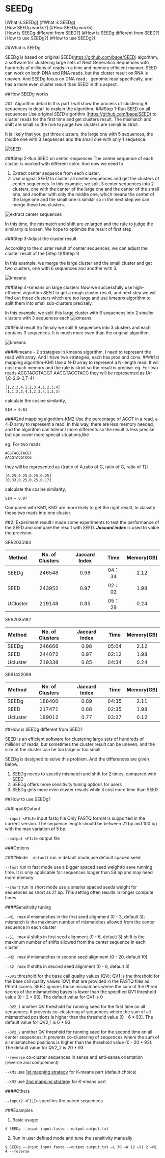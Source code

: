 # SEEDg

[What is SEEDg] (#What is SEEDg)  
[How SEEDg works?] (#How SEEDg works)	
[How is SEEDg different from SEED?] (#How is SEEDg different from SEED?)  
[How to use SEEDg?] (#How to use SEEDg?)  

<a name="What is SEEDg"/>
##What is SEEDg

SEEDg is based on original SEED(https://github.com/baoe/SEED) algorithm, a software for clustering large sets of Next Generation Sequences with hundreds of millions of reads in a time and memory efficient manner. 
SEED can work on both DNA and RNA reads, but the cluster result on RNA is uneven.
And SEEDg focus on DNA read， genomic read specifically, and has a more even cluster result than SEED in this aspect.

<a name="How SEEDg works">
##How SEEDg works

##1. Algorithm detail
In this part I will show the process of clustering 9 sequences in detail to explain the algorithm.
<a name="Step 1"/>
###Step 1-Run SEED on all sequences
Use original *SEED* algorithm (https://github.com/baoe/SEED) to cluster reads for the first time and get clusters result. The mismatch and shift are small so the rule to judge two clusters are simialr is strict. 

It is likely that you get three clusters, the large one with 5 sequences, the middle one with 3 sequences and the small one with only 1 sequence.

![SEED](https://1drv.ms/i/s!Al_LW_cYFPR_tGorRlla-9HF9OmW)

###Step 2-Run SEED on center sequences
The center sequence of each cluster is marked with different color. And now we need to

1. Extract center sequence from each cluster. 
2. Use original *SEED* to cluster all center sequences and get the clusters of center sequences. In this example, we split 3 center sequences into 2 clusters, one with the center of the large one and the center of the small one, and another with only the middle one, which means the center of the large one and the small one is similar so in the next step we can merge these two clusters.


![extract center sequences](http://1.easybuy1.sinaapp.com/seedg/seedg2.png)

In this time, the mismatch and shift are enlarged and the rule to judge the similarity is loosen. We hope to optimize the result of first step. 

###Step 3-Adjust the cluster result

According to the cluster result of center sequences, we can adjust the cluster result of the [Step 1](#Step 1)

In this example, we merge the large cluster and the small cluster and get two clusters, one with 6 sequences and another with 3.

![kmeans](http://1.easybuy1.sinaapp.com/seedg/seedg3.png)

###Step 4-kmeans on large clusters
Now we successfully use high-efficient algorithm *SEED* to get a rough cluster result, and next step we will find out those clusters which are too large and use *kmeans* algorithm to split them into small sub-clusters precisely.

In this example, we split this large cluster with 6 sequences into 2 smaller clusters with 3 sequences each
![kmeans](http://1.easybuy1.sinaapp.com/seedg/seedg4.PNG)

###Final result
So finnaly we split 9 sequences into 3 clusters and each contains 3 sequences. It is much more even than the original algorithm. 

![kmeans](http://1.easybuy1.sinaapp.com/seedg/seedg5.PNG)


####kmeans - 2 strategies
In kmeans algorithm, I need to represent the read with array. And I have two strategies, each has pros and cons.
<a name="1map">
####1st mapping algorithm-KM1
Use a N-D array to represent a N-length read. It will cost much memory and the rule is strict so the result is precise.
eg.
For two reads
    ACGTACGTACGT
    AACGTACGTACG
they will be represented as (A-1,C-2,G-3,T-4)

    [1,2,3,4,1,2,3,4,1,2,3,4]
    [1,1,2,3,4,1,2,3,4,1,2,3]
calculate the cosine similarity,

    SIM = 0.84
<a name="2map">
####2nd mapping algorithm-KM2
Use the percentage of ACGT in a read, a 4-D array to represent a read. In this way, there are less memory needed, and the algorithm can tolerant more differents so the result is less precise but can cover more special situations,like

eg.
For two reads

    ACGTACGTACGT
    AACGTACGTACG
they will be represented as ([ratio of A,ratio of C, ratio of G, ratio of T])

    [0.25,0.25,0.25,0.25]
    [0.33,0.25,0.25,0.17]
calculate the cosine similarity,

    SIM = 0.97

Compared with KM1, KM2 are more likely to get the right result, to classify these two reads into one cluster.





##2. Experiment result
I made some experiments to test the performance of the SEED  and compare the result with SEED. ***Jaccard index*** is used to value the precision.


SRR2035183

| Method| No. of Clusters   |  Jaccard Index  | Time  | Memory(GB) |
| -----   | :---:  | :----:  |:----:  |:----:  |
| SEEDg|  246548  |   0.98    | 04：34 | 2.12|
| SEED| 243952 |  0.97   |   02：02   |  1.98|
| UCluster| 219148|  0.85   |   05：28   | 0.24|




SRR2035182

| Method| No. of Clusters   |  Jaccard Index  | Time  | Memory(GB) |
| -----   | :---:  | :----:  |:----:  |:----:  |
|SEEDg	|246666	|0.98        |05:04	|	2.12|
|SEED	|244072	|0.97|	02:12	|1.98|
|Ucluster|	219338	|0.85|	04:34|	0.24|

SRR1422089

| Method| No. of Clusters   |  Jaccard Index  | Time  | Memory(GB) |
| -----   | :---:  | :----:  |:----:  |:----:  |
|SEEDg| 	188400|	0.89  |      04:35|	2.11|
|SEED |	217471	|0.88	|02:35|	1.98|
|Ucluster|	189012	|0.77	|03:27	|0.12|





<a name="How is SEEDg different from SEED?"/>
##How is SEEDg different from SEED?

SEED is an efficient software for clustering large sets of hundreds of millions of reads, but sometimes the cluster result can be uneven, and the size of the cluster can be too large or too small. 

SEEDg is designed to solve this problem. And the differences are given below.

1. SEEDg needs to specify mismatch and shift for 2 times, compared with SEED
2. SEEDg offers more sensitivity tuning options for users
3. SEEDg gets more even cluster results while it cost more time than SEED

<a name="How to use SEEDg?"/>
##How to use SEEDg?

###Input&Output

`--input <FILE>`    input fastq file
Only FASTQ format is supported in the current version. The sequence length should be between 21 bp and 100 bp with the max variation of 
5 bp.

`--output <FILE>` output file

###Options

####Mode
`--default` run in default mode,use default spaced seed

`--fast`   	run in fast mode
use a bigger spaced seed weightto save running time. It is only applicable for sequences longer than 58 bp and may need more memory

`--short`  		run in short mode
use a smaller spaced seeds weight for sequences as short as 21 bp. This setting often results in longer compute times

####Sensitivity tuning

`--M1 `	max # mismatches in the first seed alignment (0 - 3, default 3);
mismatch is the maximum number of mismatches allowed from the center sequence in each cluster

`--S1 `	max # shifts in first seed alignment (0 - 6, default 3)
shift is the maximum number of shifts allowed from the center sequence in each cluster

`--M2 `	max # mismatches in second seed alignment (0 - 20, default 10)

`--S2 `	max # shifts in second seed alignment (0 - 6, default 3)

`--QV1`    	threshold for the base call quality values (QV);
QV1 is the threshold for the base call quality values (QV) that are provided in the FASTQ files as Phred scores. SEED ignores those mismatches where the sum of the Phred scores of the mismatching bases is lower than the specified QV1 threshold value (0 - 2 * 93). The default value for QV1 is 0

`--QV2_1`    	another QV threshold for running seed for the first time on all sequences;
It prevents co-clustering of sequences where the sum of all mismatched positions is higher than the threshold value (0 - 6 * 93). The default value for QV2_1 is 6 * 93

`--QV2_2`    	another QV threshold for running seed for the second time on all center sequences;
It prevents co-clustering of sequences where the sum of all mismatched positions is higher than the threshold value (0 - 20 * 93). The default value for QV2_2 is 20 * 93

`--reverse`	co-cluster sequences in sense and anti-sense orientation (reverse and complement)
	
`--KM1` use [1st mapping strategy](#1map) for K-means part (default choice)

`--KM2` use [2nd mapping strategy](#2map) for K-means part

####Others

`--input2 <FILE>`	specifies the paired sequences

###Examples

1. Basic usage:
```
$ SEEDg –-input input.fastq –-output output.txt
```

2. Run in user defined mode and tune the sensitivity manually
```
$ SEEDg –-input input.fastq -–output output.txt –L 30 –W 12 –S1 2 –M1 4 --reverse
```









